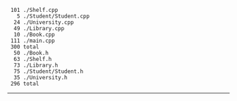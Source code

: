      101 ./Shelf.cpp
       5 ./Student/Student.cpp
      24 ./University.cpp
      49 ./Library.cpp
      10 ./Book.cpp
     111 ./main.cpp
     300 total
      50 ./Book.h
      63 ./Shelf.h
      73 ./Library.h
      75 ./Student/Student.h
      35 ./University.h
     296 total
-------------------
